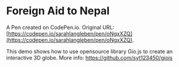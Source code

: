 # Foreign Aid to Nepal 

A Pen created on CodePen.io. Original URL: [https://codepen.io/sarahlangleben/pen/oNgxXZQ](https://codepen.io/sarahlangleben/pen/oNgxXZQ).

This demo shows how to use opensource library Gio.js to create an interactive 3D globe. More info: https://github.com/syt123450/giojs

